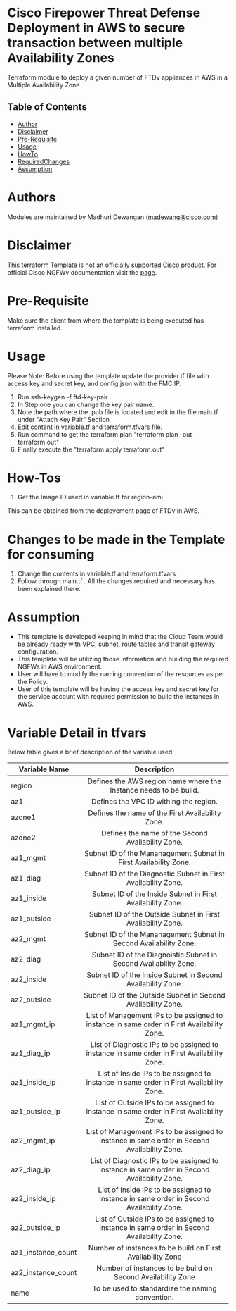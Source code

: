 # Cisco Firepower Threat Defense Deployment in AWS to secure transaction between multiple Availability Zones
Terraform module to deploy a given number of FTDv appliances in AWS in a Multiple Availability Zone


<!-- TABLE OF CONTENTS -->
## Table of Contents

* [Author](#author)
* [Disclaimer](#disclaimer)
* [Pre-Requisite](#pre-requisite)
* [Usage](#usage)
* [HowTo](#how-tos)
* [RequiredChanges](#changes-to-be-made-in-the-template-for-consuming)
* [Assumption](#assumption)

# Authors
Modules are maintained by Madhuri Dewangan (madewang@cisco.com)

# Disclaimer
This terraform Template is not an officially supported Cisco product. For official Cisco NGFWv documentation visit the [page](https://www.cisco.com/c/en/us/td/docs/security/firepower/quick_start/aws/ftdv-aws-gsg.html).


# Pre-Requisite
Make sure the client from where the template is being executed has terraform installed.

# Usage
Please Note: Before using the template update the provider.tf file with access key and secret key, and config.json with the FMC IP.
1. Run ssh-keygen -f ftd-key-pair .
2. In Step one you can change the key pair name.
3. Note the path where the .pub file is located and edit in the file main.tf under "Attach Key Pair" Section
4. Edit content in variable.tf and terraform.tfvars file.
5. Run command to get the terraform plan "terraform plan -out terraform.out"
6. Finally execute the "terraform apply terraform.out"

# How-Tos
1. Get the Image ID used in variable.tf for region-ami

This can be obtained from the deployement page of FTDv in AWS.



# Changes to be made in the Template for consuming
1. Change the contents in variable.tf and terraform.tfvars
2. Follow through main.tf . All the changes required and necessary has been explained there.

# Assumption
- This template is developed keeping in mind that the Cloud Team would be already ready with VPC, subnet, route tables and transit gateway configuration.
- This template will be utilizing those information and building the required NGFWs in AWS environment.
- User will have to modify the naming convention of the resources as per the Policy.
- User of this template will be having the access key and secret key for the service account with required permission to build the instances in AWS.

# Variable Detail in tfvars

Below table gives a brief description of the variable used.

| Variable Name       | Description|
| ------------- |:-------------:| 
| region      | Defines the AWS region name where the Instance needs to be build.|
| az1     | Defines the VPC ID withing the region.  |
| azone1 | Defines the name of the First Availability Zone.  |
| azone2 | Defines the name of the Second Availability Zone.  |
| az1_mgmt | Subnet ID of the Mananagement Subnet in First Availability Zone.  |
| az1_diag | Subnet ID of the Diagnostic Subnet in First Availability Zone.  |
| az1_inside | Subnet ID of the Inside Subnet in First Availability Zone.  |
| az1_outside | Subnet ID of the Outside Subnet in First Availability Zone.  |
| az2_mgmt | Subnet ID of the Mananagement Subnet in Second Availability Zone.  |
| az2_diag | Subnet ID of the Diagnoistic Subnet in Second Availability Zone.  |
| az2_inside | Subnet ID of the Inside Subnet in Second Availability Zone.  |
| az2_outside | Subnet ID of the Outside Subnet in Second Availability Zone.  |
| az1_mgmt_ip | List of Management IPs to be assigned to instance in same order in First Availability Zone. |
| az1_diag_ip | List of Diagnostic IPs to be assigned to instance in same order in First Availability Zone.  |
| az1_inside_ip | List of Inside IPs to be assigned to instance in same order in First Availability Zone.   |
| az1_outside_ip | List of Outside IPs to be assigned to instance in same order in First Availability Zone.    |
| az2_mgmt_ip |  List of Management IPs to be assigned to instance in same order in Second Availability Zone.    |
| az2_diag_ip | List of Diagnostic IPs to be assigned to instance in same order in Second Availability Zone. |
| az2_inside_ip |  List of Inside IPs to be assigned to instance in same order in Second Availability Zone.   | |
| az2_outside_ip |  List of Outside IPs to be assigned to instance in same order in Second Availability Zone.   |
| az1_instance_count     |Number of instances to be build on First Availability Zone |
| az2_instance_count     |Number of instances to be build on Second Availability Zone |
| name     |To be used to standardize the naming convention. |




